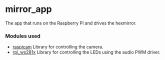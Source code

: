 # mirror_app
The app that runs on the Raspberry Pi and drives the hexmirror.


### Modules used
* [raspicam](https://github.com/cedricve/raspicam) Library for controlling the camera.
* [rpi_ws281x](https://github.com/jgarff/rpi_ws281x) Library for controlling the LEDs using the audio PWM driver.